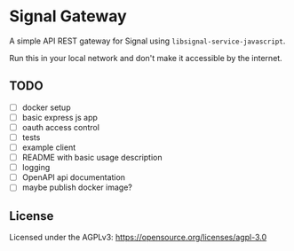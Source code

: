 Signal Gateway
==============

A simple API REST gateway for Signal using `libsignal-service-javascript`.

Run this in your local network and don't make it accessible by the internet.

TODO
----

* [ ] docker setup
* [ ] basic express js app
* [ ] oauth access control
* [ ] tests
* [ ] example client
* [ ] README with basic usage description
* [ ] logging
* [ ] OpenAPI api documentation
* [ ] maybe publish docker image?

License
-------

Licensed under the AGPLv3: https://opensource.org/licenses/agpl-3.0
